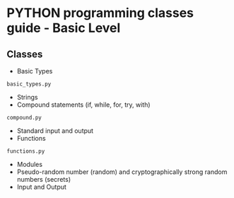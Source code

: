 # PYTHON programming classes guide  - Basic Level

## Classes
* Basic Types
```
basic_types.py
```
* Strings
* Compound statements (if, while, for, try, with)
```
compound.py
```
* Standard input and output
* Functions
```
functions.py
```
* Modules
* Pseudo-random number (random) and cryptographically strong random numbers (secrets)
* Input and Output
